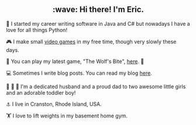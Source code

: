 <h2 align="center">:wave: Hi there! I'm Eric.</h2>

:snake: I started my career writing software in Java and C# but nowadays I have a love for all things Python!

:video_game: I make small [video games](https://ericbernier.com/games) in my free time, though very slowly these days.

:wolf: You can play my latest game, "The Wolf's Bite", [here](https://store.steampowered.com/app/656040/The_Wolfs_Bite/). :pig:

:computer: Sometimes I write blog posts. You can read my blog [here](https://ericbernier.com/).

:girl: :girl: :boy: I'm a dedicated husband and a proud dad to two awesome little girls and an adorable toddler boy!

:anchor: I live in Cranston, Rhode Island, USA. 

:weight_lifting: I love to lift weights in my basement home gym. 
